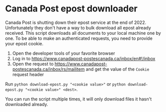# Canada Post epost downloader

Canada Post is shutting down their epost service at the end of 2022. Unfortunately they don't have a way to bulk download all epost already received. This script downloads all documents to your local machine one by one. To be able to make an authenticated requests, you need to provide your epost cookie.

1. Open the developer tools of your favorite browser 
2. Log in to https://www.canadapost-postescanada.ca/inbox/en#!/inbox
3. Open the request to https://www.canadapost-postescanada.ca/inbox/rs/mailitem and get the value of the `Cookie` request header

Run `python download-epost.py "<cookie value>"` or `python download-epost.py "<cookie value>" <dest>`.

You can run the script multiple times, it will only download files it hasn't downloaded already.